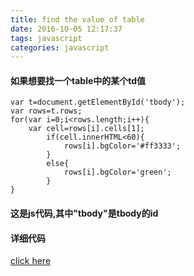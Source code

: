 ```yaml
---
title: find the value of table
date: 2016-10-05 12:17:37
tags: javascript
categories: javascript
---
```



#### 如果想要找一个table中的某个td值
	var t=document.getElementById('tbody');
	var rows=t.rows;
	for(var i=0;i<rows.length;i++){
		var cell=rows[i].cells[1];
			if(cell.innerHTML<60){
				rows[i].bgColor='#ff3333';
			}
			else{
				rows[i].bgColor='green';
			}
	}

#### 这是js代码,其中"tbody"是tbody的id

#### 详细代码 
<a href="https://github.com/zhangfuli/changetablebgcolor/blob/master/index.html">click here</a>
